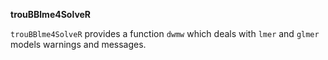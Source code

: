 **trouBBlme4SolveR**

`trouBBlme4SolveR` provides a function `dwmw` which deals with `lmer` and
`glmer` models warnings and messages.

